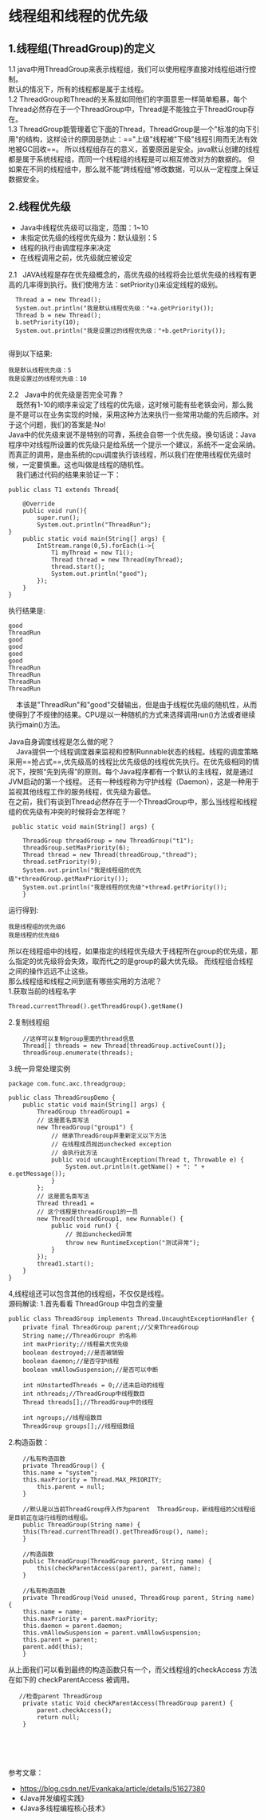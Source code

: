 # **线程组和线程的优先级**

## 1.线程组(ThreadGroup)的定义
1.1  java中用ThreadGroup来表示线程组，我们可以使用程序直接对线程组进行控制。<br>
默认的情况下，所有的线程都是属于主线程。<br>
1.2  ThreadGroup和Thread的关系就如同他们的字面意思一样简单粗暴，每个Thread必然存在于一个ThreadGroup中，Thread是不能独立于ThreadGroup存在。<br>
1.3 ThreadGroup能管理着它下面的Thread，ThreadGroup是一个"标准的向下引用"的结构，这样设计的原因是防止：=="上级"线程被"下级"线程引用而无法有效地被GC回收==。
所以线程组存在的意义，首要原因是安全。java默认创建的线程都是属于系统线程组，而同一个线程组的线程是可以相互修改对方的数据的。
但如果在不同的线程组中，那么就不能“跨线程组”修改数据，可以从一定程度上保证数据安全。





## 2.线程优先级
- Java中线程优先级可以指定，范围：1~10
- 未指定优先级的线程优先级为：默认级别：5
- 线程的执行由调度程序来决定
- 在线程调用之前，优先级就应被设定

2.1 &nbsp;&nbsp;JAVA线程是存在优先级概念的，高优先级的线程将会比低优先级的线程有更高的几率得到执行。我们使用方法：setPriority()来设定线程的级别。

```
  Thread a = new Thread();
  System.out.println("我是默认线程优先级："+a.getPriority());
  Thread b = new Thread();
  b.setPriority(10);
  System.out.println("我是设置过的线程优先级："+b.getPriority());
    
```
得到以下结果:
```
我是默认线程优先级：5
我是设置过的线程优先级：10
```
2.2 &nbsp;&nbsp;Java中的优先级是否完全可靠？<br>
&nbsp;&nbsp;&nbsp;&nbsp;既然有1-10的顺序来设定了线程的优先级，这时候可能有些老铁会问，那么我是不是可以在业务实现的时候，采用这种方法来执行一些常用功能的先后顺序。对于这个问题，我们的答案是:No!<br>
Java中的优先级来说不是特别的可靠，系统会自带一个优先级。换句话说：Java程序中对线程所设置的优先级只是给系统一个提示一个建议，系统不一定会采纳。而真正的调用，是由系统的cpu调度执行该线程，所以我们在使用线程优先级时候，一定要慎重。这也叫做是线程的随机性。<br>
&nbsp;&nbsp;&nbsp;&nbsp;我们通过代码的结果来验证一下：

```
public class T1 extends Thread{

    @Override
    public void run(){
        super.run();
        System.out.println("ThreadRun");
}
    public static void main(String[] args) {
        IntStream.range(0,5).forEach(i->{
            T1 myThread = new T1();
            Thread thread = new Thread(myThread);
            thread.start();
            System.out.println("good");
        });
    }
}
```
执行结果是:
```
good
ThreadRun
good
good
good
good
ThreadRun
ThreadRun
ThreadRun
ThreadRun
```
&nbsp;&nbsp;&nbsp;&nbsp;本该是"ThreadRun"和"good"交替输出，但是由于线程优先级的随机性，从而使得到了不规律的结果。CPU是以一种随机的方式来选择调用run()方法或者继续执行main()方法。

Java自身调度线程是怎么做的呢？<br>
&nbsp;&nbsp;&nbsp;&nbsp;Java提供一个线程调度器来监视和控制Runnable状态的线程。线程的调度策略采用==抢占式==,优先级高的线程比优先级低的线程优先执行。在优先级相同的情况下，按照“先到先得”的原则。每个Java程序都有一个默认的主线程，就是通过JVM启动的第一个线程。
还有一种线程称为守护线程（Daemon），这是一种用于监视其他线程工作的服务线程，优先级为最低。<br>
在之前，我们有谈到Thread必然存在于一个ThreadGroup中，那么当线程和线程组的优先级有冲突的时候将会怎样呢？
```
 public static void main(String[] args) {

    ThreadGroup threadGroup = new ThreadGroup("t1");
    threadGroup.setMaxPriority(6);
    Thread thread = new Thread(threadGroup,"thread");
    thread.setPriority(9);
    System.out.println("我是线程组的优先级"+threadGroup.getMaxPriority());
    System.out.println("我是线程的优先级"+thread.getPriority());
    }
```
运行得到:
```
我是线程组的优先级6
我是线程的优先级6
```
所以在线程组中的线程，如果指定的线程优先级大于线程所在group的优先级，那么指定的优先级将会失效，取而代之的是group的最大优先级。
而线程组合线程之间的操作远远不止这些。<br>
那么线程组和线程之间到底有哪些实用的方法呢？<br>
1.获取当前的线程名字
~~~
Thread.currentThread().getThreadGroup().getName()
~~~
2.复制线程组
~~~
	//这样可以复制group里面的thread信息
	Thread[] threads = new Thread[threadGroup.activeCount()];
	threadGroup.enumerate(threads);

~~~
3.统一异常处理实例

~~~
package com.func.axc.threadgroup;
 
public class ThreadGroupDemo {
	public static void main(String[] args) {
		ThreadGroup threadGroup1 =
		// 这是匿名类写法
		new ThreadGroup("group1") {
			// 继承ThreadGroup并重新定义以下方法
			// 在线程成员抛出unchecked exception
			// 会执行此方法
			public void uncaughtException(Thread t, Throwable e) {
				System.out.println(t.getName() + ": " + e.getMessage());
			}
		};
		// 这是匿名类写法
		Thread thread1 =
		// 这个线程是threadGroup1的一员
		new Thread(threadGroup1, new Runnable() {
			public void run() {
				// 抛出unchecked异常
				throw new RuntimeException("测试异常");
			}
		});
		thread1.start();
	}
}

~~~
4,线程组还可以包含其他的线程组，不仅仅是线程。<br>
源码解读:
1.首先看看 ThreadGroup 中包含的变量
~~~
public class ThreadGroup implements Thread.UncaughtExceptionHandler {
    private final ThreadGroup parent;//父亲ThreadGroup
    String name;//ThreadGroupr 的名称
    int maxPriority;//线程最大优先级
    boolean destroyed;//是否被销毁
    boolean daemon;//是否守护线程
    boolean vmAllowSuspension;//是否可以中断
 
    int nUnstartedThreads = 0;//还未启动的线程
    int nthreads;//ThreadGroup中线程数目
    Thread threads[];//ThreadGroup中的线程
 
    int ngroups;//线程组数目
    ThreadGroup groups[];//线程组数组
~~~
2.构造函数：
~~~
    //私有构造函数
    private ThreadGroup() { 
    this.name = "system";
    this.maxPriority = Thread.MAX_PRIORITY;
        this.parent = null;
    }
 
    //默认是以当前ThreadGroup传入作为parent  ThreadGroup，新线程组的父线程组是目前正在运行线程的线程组。
    public ThreadGroup(String name) {
    this(Thread.currentThread().getThreadGroup(), name);
    }
 
    //构造函数
    public ThreadGroup(ThreadGroup parent, String name) {
        this(checkParentAccess(parent), parent, name);
    }
 
    //私有构造函数
    private ThreadGroup(Void unused, ThreadGroup parent, String name) {
    this.name = name;
    this.maxPriority = parent.maxPriority;
    this.daemon = parent.daemon;
    this.vmAllowSuspension = parent.vmAllowSuspension;
    this.parent = parent;
    parent.add(this);
    }

~~~
从上面我们可以看到最终的构造函数只有一个，而父线程组的checkAccess 方法在如下的 checkParentAccess 被调用。<br>
~~~
   //检查parent ThreadGroup
    private static Void checkParentAccess(ThreadGroup parent) {
        parent.checkAccess();
        return null;
    }
~~~
<br>
<br>
<br>

参考文章：
- https://blog.csdn.net/Evankaka/article/details/51627380
- 《Java并发编程实践》
- 《Java多线程编程核心技术》
